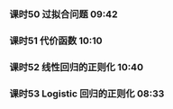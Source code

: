 ### 课时50  过拟合问题    09:42
### 课时51  代价函数  10:10
### 课时52  线性回归的正则化  10:40
### 课时53  Logistic 回归的正则化 08:33